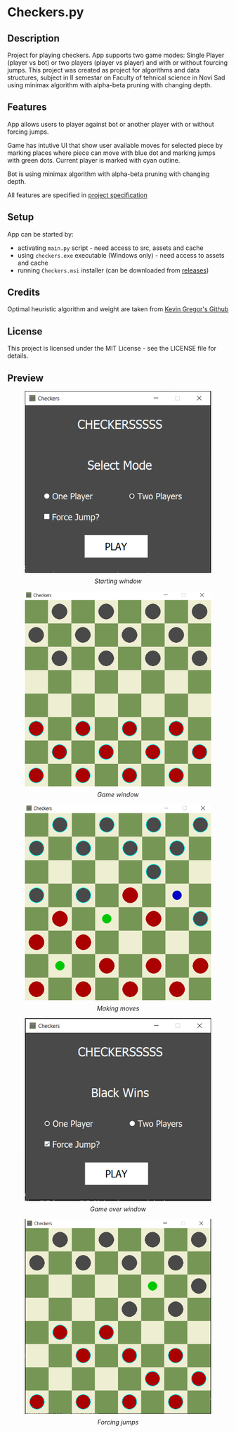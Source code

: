 # Checkers.py

## Description

Project for playing checkers. App supports two game modes: Single Player (player vs bot) or two players (player vs player) and with or without fourcing jumps. This project was created as project for algorithms and data structures, subject in II semestar on Faculty of tehnical science in Novi Sad using minimax algorithm with alpha-beta pruning with changing depth.

## Features

App allows users to player against bot or another player with or without forcing jumps.

Game has intutive UI that show user available moves for selected piece by marking places where piece can move with blue dot and marking jumps with green dots. Current player is marked with cyan outline.

Bot is using minimax algorithm with alpha-beta pruning with changing depth.

All features are specified in [project specification](./materials/Projekat%201%20v.25.03.2024..pdf)

## Setup

App can be started by:

- activating ```main.py``` script - need access to src, assets and cache
- using ```checkers.exe``` executable (Windows only) - need access to assets and cache
- running ```Checkers.msi``` installer (can be downloaded from [releases](https://github.com/MihajloMilojevic/Checkers.py/releases/tag/windows))

## Credits

Optimal heuristic algorithm and weight are taken from [Kevin Gregor's Github](https://github.com/kevingregor/Checkers)

## License

This project is licensed under the MIT License - see the LICENSE file for details.

## Preview

<figure style="display: flex; flex-direction: column; gap: 10px; align-items: center; justify-content: center">
    <img src="./screenshots/start.PNG" alt="starting window">
    <caption ><i>Starting window</i></caption>
</figure>

<figure style="display: flex; flex-direction: column; gap: 10px; align-items: center; justify-content: center">
    <img src="./screenshots/game.PNG" alt="game window">
    <caption ><i>Game window</i></caption>
</figure>

<figure style="display: flex; flex-direction: column; gap: 10px; align-items: center; justify-content: center">
    <img src="./screenshots/moves.PNG" alt="making moves">
    <caption ><i>Making moves</i></caption>
</figure>

<figure style="display: flex; flex-direction: column; gap: 10px; align-items: center; justify-content: center">
    <img src="./screenshots/game_over.PNG" alt="game over window">
    <caption ><i>Game over window</i></caption>
</figure>

<figure style="display: flex; flex-direction: column; gap: 10px; align-items: center; justify-content: center">
    <img src="./screenshots/force_jump.PNG" alt="force jump">
    <caption ><i>Forcing jumps</i></caption>
</figure>
